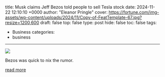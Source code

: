 title: Musk claims Jeff Bezos told people to sell Tesla stock
date: 2024-11-22 12:10:10 +0000
author: "Eleanor Pringle"
cover: https://fortune.com/img-assets/wp-content/uploads/2024/11/Copy-of-FeatTemplate-67.jpg?resize=1200,600
draft: false
top: false
type: post
hide: false
toc: false
tags:
  - Business
categories:
  - business
---

![](https://fortune.com/img-assets/wp-content/uploads/2024/11/Copy-of-FeatTemplate-67.jpg?resize=1200,600)

Bezos was quick to nix the rumor.

[read more](https://fortune.com/2024/11/22/musk-bezos-feud-tesla-stock-election-trump/)
